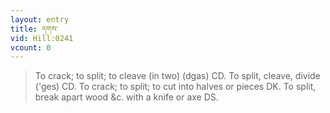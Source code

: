 ```yaml
---
layout: entry
title: དགས་
vid: Hill:0241
vcount: 0
---
```

> To crack; to split; to cleave (in two) (dgas) CD\. To split, cleave, divide ('ges) CD\. To crack; to split; to cut into halves or pieces DK\. To split, break apart wood &c\. with a knife or axe DS\.


